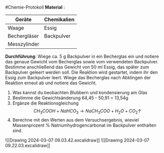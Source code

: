 #Chemie-Protokoll 
**Material** :

| Geräte       | Chemikalien |
| ------------ | ----------- |
| Waage        | Essig       |
| Bechergläser | Backpulver  |
| Messzylinder |             |

**Durchführung**:
Wiege ca. 5 g Backpulver in ein Becherglas ein und notiere das genaue Gewicht vom Becherglas sowie vom verwendeten Backpulver. 
Bestimme anschließend das Gewicht von 50 ml Essig, das später zum Backpulver geleert werden soll. 
Die Reaktion wird gestartet, indem ihr den Essig zum Backpulver leert. 
Wiege das Becherglas nach Abklingen der Reaktion erneut ab und notiere das Gewicht.
1) Was kannst du beobachten
	Blubbern und kondensierung am Glas
2) Bestimme die Gewichtsänderung
	64,45 - 50,91 = 13,54g
3) Ergänze die Reaktionsgleichung
$$
CH_3COOH + NaHCO_3 → NaCH_3COO + H_2O + CO_2 ↑
$$
4) Berechne mit den Werten aus dem Versuchsergebnis, wieviel Massenprozent % Natriumhydrogencarbonat im Backpulver enthalten sind.
	

![[Drawing 2024-03-07 09.03.42.excalidraw]]
![[Drawing 2024-03-07 09.22.03.excalidraw]]
